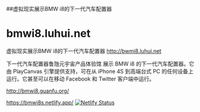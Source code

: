 ##虚拟现实展示BMW i8的下一代汽车配置器

# bmwi8.luhui.net
虚拟现实展示BMW i8的下一代汽车配置器
http://bwmi8.luhui.net

下一代汽车配置器鲁虺元宇宙产品体验馆
展示 BMW i8 的下一代汽车配置器。它由 PlayCanvas 引擎提供支持，可在从 iPhone 4S 到高端台式 PC 的任何设备上运行。它甚至可以在移动 Facebook 和 Twitter 客户端中运行。

http://bmwi8.guanfu.org/

https://bmwi8s.netlify.app/
[![Netlify Status](https://api.netlify.com/api/v1/badges/4fabf19b-b81d-4f38-a2f2-07ad9cd57b75/deploy-status)](https://app.netlify.com/sites/bmwi8s/deploys)






